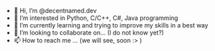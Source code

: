 - 👋 Hi, I’m @decentnamed.dev
- 👀 I’m interested in Python, C/C++, C#, Java programming
- 🌱 I’m currently learning and trying to improve my skills in a best way 
- 💞️ I’m looking to collaborate on... (I do not know yet?)
- 📫 How to reach me ... (we will see, soon :> )

<!---
Decentnamed/Decentnamed is a ✨ special ✨ repository because its `README.md` (this file) appears on your GitHub profile.
You can click the Preview link to take a look at your changes.
--->
